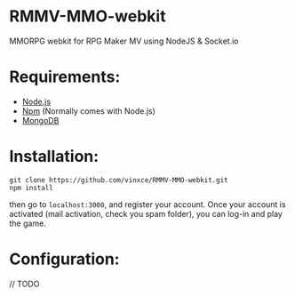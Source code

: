 # RMMV-MMO-webkit
MMORPG webkit for RPG Maker MV using NodeJS &amp; Socket.io

# Requirements:
- [Node.js](https://nodejs.org)
- [Npm](https://www.npmjs.com/) (Normally comes with Node.js)
- [MongoDB](https://www.mongodb.org/)

# Installation:
    git clone https://github.com/vinxce/RMMV-MMO-webkit.git
    npm install
then go to `localhost:3000`, and register your account.
Once your account is activated (mail activation, check you spam folder), you can log-in and play the game.

# Configuration:
// TODO
